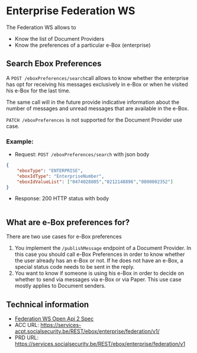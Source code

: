 # Enterprise Federation WS

The Federation WS allows to 
- Know the list of Document Providers
- Know the preferences of a particular e-Box (enterprise)

## Search Ebox Preferences

A ``POST /eboxPreferences/search``call allows to know whether the enterprise has opt for receiving his messages exclusively in e-Box or when he visited his e-Box for the last time. 

The same call will in the future provide indicative information about the number of messages and unread messages that are available in the e-Box.

``PATCH /eboxPreferences`` is not supported for the Document Provider use case.

### Example:

- Request: ``POST /eboxPreferences/search`` with json body

```json
{
    "eboxType": "ENTERPRISE",
    "eboxIdType": "EnterpriseNumber",
    "eboxIdValueList": ["0474028805","0212148896","0800002352"]
}
```

- Response: 200 HTTP status with body
 ```json
 
 ```




## What are e-Box preferences for?

There are two use cases for e-Box preferences

1) You implement the ``/publishMessage`` endpoint of a Document Provider. In this case you should call e-Box Preferences in order to know whether the user already has an e-Box or not. If he does not have an e-Box, a special status code needs to be sent in the reply.
2) You want to know if someone is using his e-Box in order to decide on whether to send via messages via e-Box or via Paper. This use case mostly applies to Document senders.



## Technical information

- [Federation WS Open Api 2 Spec](../openapi/ebox-federation-1.3.yaml)
- ACC URL: https://services-acpt.socialsecurity.be/REST/ebox/enterprise/federation/v1/  
- PRD URL:  https://services.socialsecurity.be/REST/ebox/enterprise/federation/v1